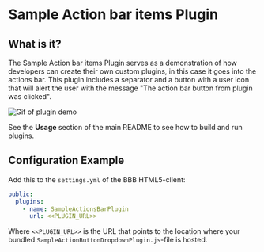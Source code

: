 # Sample Action bar items Plugin

## What is it?

The Sample Action bar items Plugin serves as a demonstration of how developers can create their own custom plugins, in this case it goes into the actions bar. This plugin includes a separator and a button with a user icon that will alert the user with the message "The action bar button from plugin was clicked".

![Gif of plugin demo](./public/assets/plugin.gif)

See the **Usage** section of the main README to see how to build and run plugins.

## Configuration Example

Add this to the `settings.yml` of the BBB HTML5-client:

```yaml
public:
  plugins:
    - name: SampleActionsBarPlugin
      url: <<PLUGIN_URL>>
```

Where `<<PLUGIN_URL>>` is the URL that points to the location where your bundled `SampleActionButtonDropdownPlugin.js`-file is hosted.
